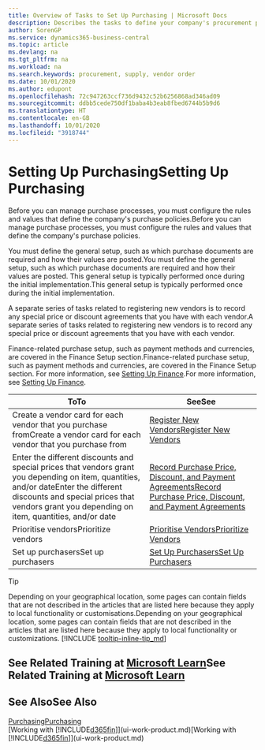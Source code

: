 ```yaml
---
title: Overview of Tasks to Set Up Purchasing | Microsoft Docs
description: Describes the tasks to define your company's procurement policies and set up your purchasing processes.
author: SorenGP
ms.service: dynamics365-business-central
ms.topic: article
ms.devlang: na
ms.tgt_pltfrm: na
ms.workload: na
ms.search.keywords: procurement, supply, vendor order
ms.date: 10/01/2020
ms.author: edupont
ms.openlocfilehash: 72c947263ccf736d9432c52b6256868ad346ad09
ms.sourcegitcommit: ddbb5cede750df1baba4b3eab8fbed6744b5b9d6
ms.translationtype: HT
ms.contentlocale: en-GB
ms.lasthandoff: 10/01/2020
ms.locfileid: "3918744"
---
```

# <a name="setting-up-purchasing"></a><span data-ttu-id="57d27-103">Setting Up Purchasing</span><span class="sxs-lookup"><span data-stu-id="57d27-103">Setting Up Purchasing</span></span>
<span data-ttu-id="57d27-104">Before you can manage purchase processes, you must configure the rules and values that define the company's purchase policies.</span><span class="sxs-lookup"><span data-stu-id="57d27-104">Before you can manage purchase processes, you must configure the rules and values that define the company's purchase policies.</span></span>

<span data-ttu-id="57d27-105">You must define the general setup, such as which purchase documents are required and how their values are posted.</span><span class="sxs-lookup"><span data-stu-id="57d27-105">You must define the general setup, such as which purchase documents are required and how their values are posted.</span></span> <span data-ttu-id="57d27-106">This general setup is typically performed once during the initial implementation.</span><span class="sxs-lookup"><span data-stu-id="57d27-106">This general setup is typically performed once during the initial implementation.</span></span>

<span data-ttu-id="57d27-107">A separate series of tasks related to registering new vendors is to record any special price or discount agreements that you have with each vendor.</span><span class="sxs-lookup"><span data-stu-id="57d27-107">A separate series of tasks related to registering new vendors is to record any special price or discount agreements that you have with each vendor.</span></span>

<span data-ttu-id="57d27-108">Finance-related purchase setup, such as payment methods and currencies, are covered in the Finance Setup section.</span><span class="sxs-lookup"><span data-stu-id="57d27-108">Finance-related purchase setup, such as payment methods and currencies, are covered in the Finance Setup section.</span></span> <span data-ttu-id="57d27-109">For more information, see [Setting Up Finance](finance-setup-finance.md).</span><span class="sxs-lookup"><span data-stu-id="57d27-109">For more information, see [Setting Up Finance](finance-setup-finance.md).</span></span>

| <span data-ttu-id="57d27-110">To</span><span class="sxs-lookup"><span data-stu-id="57d27-110">To</span></span> | <span data-ttu-id="57d27-111">See</span><span class="sxs-lookup"><span data-stu-id="57d27-111">See</span></span> |
| --- | --- |
| <span data-ttu-id="57d27-112">Create a vendor card for each vendor that you purchase from</span><span class="sxs-lookup"><span data-stu-id="57d27-112">Create a vendor card for each vendor that you purchase from</span></span>|[<span data-ttu-id="57d27-113">Register New Vendors</span><span class="sxs-lookup"><span data-stu-id="57d27-113">Register New Vendors</span></span>](purchasing-how-register-new-vendors.md) |
| <span data-ttu-id="57d27-114">Enter the different discounts and special prices that vendors grant you depending on item, quantities, and/or date</span><span class="sxs-lookup"><span data-stu-id="57d27-114">Enter the different discounts and special prices that vendors grant you depending on item, quantities, and/or date</span></span> |[<span data-ttu-id="57d27-115">Record Purchase Price, Discount, and Payment Agreements</span><span class="sxs-lookup"><span data-stu-id="57d27-115">Record Purchase Price, Discount, and Payment Agreements</span></span>](purchasing-how-record-purchase-price-discount-payment-agreements.md) |
| <span data-ttu-id="57d27-116">Prioritise vendors</span><span class="sxs-lookup"><span data-stu-id="57d27-116">Prioritize vendors</span></span> |[<span data-ttu-id="57d27-117">Prioritise Vendors</span><span class="sxs-lookup"><span data-stu-id="57d27-117">Prioritize Vendors</span></span>](purchasing-how-prioritize-vendors.md) |
| <span data-ttu-id="57d27-118">Set up purchasers</span><span class="sxs-lookup"><span data-stu-id="57d27-118">Set up purchasers</span></span> |[<span data-ttu-id="57d27-119">Set Up Purchasers</span><span class="sxs-lookup"><span data-stu-id="57d27-119">Set Up Purchasers</span></span>](purchasing-how-setup-purchasers.md) |

> [!TIP]
> <span data-ttu-id="57d27-120">Depending on your geographical location, some pages can contain fields that are not described in the articles that are listed here because they apply to local functionality or customisations.</span><span class="sxs-lookup"><span data-stu-id="57d27-120">Depending on your geographical location, some pages can contain fields that are not described in the articles that are listed here because they apply to local functionality or customizations.</span></span> [!INCLUDE [tooltip-inline-tip_md](includes/tooltip-inline-tip_md.md)]

## <a name="see-related-training-at-microsoft-learn"></a><span data-ttu-id="57d27-121">See Related Training at [Microsoft Learn](/learn/paths/trade-get-started-dynamics-365-business-central/)</span><span class="sxs-lookup"><span data-stu-id="57d27-121">See Related Training at [Microsoft Learn](/learn/paths/trade-get-started-dynamics-365-business-central/)</span></span>

## <a name="see-also"></a><span data-ttu-id="57d27-122">See Also</span><span class="sxs-lookup"><span data-stu-id="57d27-122">See Also</span></span>

[<span data-ttu-id="57d27-123">Purchasing</span><span class="sxs-lookup"><span data-stu-id="57d27-123">Purchasing</span></span>](purchasing-manage-purchasing.md)  
<span data-ttu-id="57d27-124">[Working with [!INCLUDE[d365fin](includes/d365fin_md.md)]](ui-work-product.md)</span><span class="sxs-lookup"><span data-stu-id="57d27-124">[Working with [!INCLUDE[d365fin](includes/d365fin_md.md)]](ui-work-product.md)</span></span>
